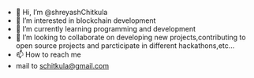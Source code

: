 - 👋 Hi, I’m @shreyashChitkula
- 👀 I’m interested in blockchain development
- 🌱 I’m currently learning programming and development
- 💞️ I’m looking to collaborate on developing new projects,contributing to open source projects and parcticipate in different hackathons,etc...
- 📫 How to reach me 
- mail to schitkula@gmail.com

<!---
shreyashChitkula/shreyashChitkula is a ✨ special ✨ repository because its `README.md` (this file) appears on your GitHub profile.
You can click the Preview link to take a look at your changes.
--->
